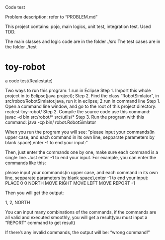 Code test

Problem description: refer to “PROBLEM.md”

This project contains: pojo, main logics, unit test, integration test. 
Used TDD.

The main classes and logic code are in the folder ./src
The test cases are in the folder ./test

# toy-robot
a code test(Realestate)


Two ways to run this program:
1.run in Eclipse
  Step 1. Import this whole project in to Eclipse(java project);
  Step 2. Find the class “RobotSimlator”, in src/robot/RobotSimlator.java, run it in eclipse;
2.run in command line
  Step 1. Open a command line window, and go to the root of this project directory: reatest-toy-robot/
  Step 2. Compile the source code use this command: 
          javac -d bin src/robot/* src/utils/*
  Step 3. Run the program with this command:
          java -cp bin/ robot.RobotSimlator



When you run the program you will see:
”please input your commands(in upper case, and each command in its own line, sepparate parameters by blank space),enter -1 to end your input:”

Then, just enter the commands one by one, make sure each command is a single line. Just enter -1 to end your input.
For example, you can enter the commands like this:

please input your commands(in upper case, and each command in its own line, sepparate parameters by blank space),enter -1 to end your input:
PLACE 0 0 NORTH
MOVE
RIGHT
MOVE
LEFT
MOVE
REPORT
-1

Then you will get the output:

1, 2, NORTH



You can input many combinations of the commands, if the commands are all valid and executed smoothly, you will get a result(you must input a “REPORT” command to get result)

If there’s any invalid commands, the output will be:
“wrong command!”



